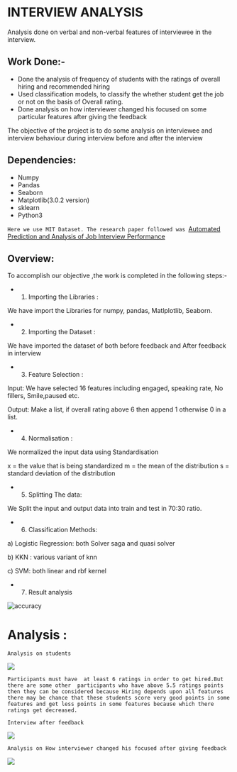 # INTERVIEW ANALYSIS
Analysis done on verbal and non-verbal features of interviewee in the interview.

## Work Done:-

* Done the analysis of frequency of students with the ratings of overall hiring and recommended hiring
* Used classification models, to classify the whether student get the job or not on the basis of Overall rating.
* Done analysis on how interviewer changed his focused on some particular features after giving the feedback

The objective of the project is to do some analysis on interviewee and interview behaviour during interview before and after the interview

## Dependencies:
* Numpy
* Pandas
* Seaborn
* Matplotlib(3.0.2 version)
* sklearn
* Python3

```Here we use MIT Dataset. The research paper followed was ```[Automated Prediction and Analysis of Job Interview Performance](https://ieeexplore.ieee.org/document/7579163/)

## Overview:
To accomplish our objective ,the work is completed in the following steps:-

* 1. Importing the Libraries : 
	
We have import the Libraries for numpy, pandas, Matlplotlib, Seaborn.

* 2. Importing the Dataset :

We have imported the dataset of both before feedback and After feedback in interview 

* 3. Feature Selection :

Input: We have selected 16 features including engaged, speaking rate, No           fillers, Smile,paused etc.

Output: Make a list, if overall rating above 6 then append 1 otherwise 0 in a list.

* 4. Normalisation :

We normalized the input data using Standardisation 

x = the value that is being standardized
m = the mean of the distribution
s = standard deviation of the distribution

* 5.  Splitting The data:

We Split the input and output data into train and test in 70:30 ratio.

* 6. Classification Methods:

a) Logistic Regression: both Solver saga and quasi solver

b) KKN : various variant of knn 

c) SVM: both linear and rbf kernel


* 7. Result analysis   

![accuracy](https://github.com/ravi150495/semester2_project/blob/master/result1.png)


# Analysis :

`Analysis on students`

![](https://github.com/ravi150495/semester2_project/blob/master/Before_f.png)

`Participants must have  at least 6 ratings in order to get hired.But there are some other  participants who have above 5.5 ratings points then they can be considered because Hiring depends upon all features there may be chance that these students score very good points in some features and get less points in some features because which there ratings get decreased.`

` Interview after feedback `

![](https://github.com/ravi150495/semester2_project/blob/master/After_f.png)

`Analysis on How interviewer changed his focused after giving feedback `		

![](https://github.com/ravi150495/semester2_project/blob/master/Interviewer.png)

